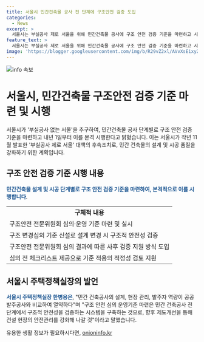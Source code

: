 ```yaml
---
title: 서울시 민간건축물 공사 전 단계에 구조안전 검증 도입
categories:
  - News
excerpt: >
  서울시는 부실공사 제로 서울을 위해 민간건축물 공사에 구조 안전 검증 기준을 마련하고 시행한다고 밝혔다. 이로써 설계 변경시 구조적 안전성을 검증하고, 전문위원회 심의를 통해 지속적인 안전 강화를 이끌어나갈 예정이다. 이에 한병용 서울시 주택정책실장은 민간 건축공사의 안전관리를 강화하기 위해 지속적인 제도개선을 통해 나가겠다고 말했다.
feature_text: >
  서울시는 부실공사 제로 서울을 위해 민간건축물 공사에 구조 안전 검증 기준을 마련하고 시행한다고 밝혔다. 이로써 설계 변경시 구조적 안전성을 검증하고, 전문위원회 심의를 통해 지속적인 안전 강화를 이끌어나갈 예정이다. 이에 한병용 서울시 주택정책실장은 민간 건축공사의 안전관리를 강화하기 위해 지속적인 제도개선을 통해 나가겠다고 말했다.
image: 'https://blogger.googleusercontent.com/img/b/R29vZ2xl/AVvXsEixyZcFfHzMRdzZMjFBmAUKJYCLCGyLL1o632UiGVXcaFdKo_bkvkuCioo0uUKlGfBVcT3P84aROyZIXSBEx3Aw5nCQ3pTgDom1WDC4m8eifvWiAmWEEVb4x6G_l8C0QH225ldMjyaFvpxGEBGNO37VmDTDMHGhJPq73UglMfDca1-0aw/s1600/blogspot.png'
---
```


<p><img src="https://blogger.googleusercontent.com/img/b/R29vZ2xl/AVvXsEixyZcFfHzMRdzZMjFBmAUKJYCLCGyLL1o632UiGVXcaFdKo_bkvkuCioo0uUKlGfBVcT3P84aROyZIXSBEx3Aw5nCQ3pTgDom1WDC4m8eifvWiAmWEEVb4x6G_l8C0QH225ldMjyaFvpxGEBGNO37VmDTDMHGhJPq73UglMfDca1-0aw/s1600/blogspot.png" alt="info 속보" /></p>

<h1>서울시, 민간건축물 구조안전 검증 기준 마련 및 시행</h1>

<p data-ke-size="size16">서울시가 '부실공사 없는 서울'을 추구하여, 민간건축물 공사 단계별로 구조 안전 검증 기준을 마련하고 내년 1일부터 이를 본격 시행한다고 밝혔습니다. 이는 서울시가 작년 11월 발표한 '부실공사 제로 서울' 대책의 후속조치로, 민간 건축물의 설계 및 시공 품질을 강화하기 위한 계획입니다.</p>

<h2 data-ke-size="size26">구조 안전 검증 기준 시행 내용</h2>

<p><b><span style="color: #1a5490;">민간건축물 설계 및 시공 단계별로 구조 안전 검증 기준을 마련하여, 본격적으로 이를 시행합니다</span></b>.</p>

<table>
    <tr>
        <td style="text-align: center; height: 17px;"><b>구체적 내용</b></td>
    </tr>
    <tr>
        <td style="text-align: left; height: 17px;">구조안전 전문위원회 심의‧운영 기준 마련 및 실시</td>
    </tr>
    <tr>
        <td style="text-align: left; height: 17px;">구조 변경심의 기준 신설로 설계 변경 시 구조적 안전성 검증</td>
    </tr>
    <tr>
        <td style="text-align: left; height: 17px;">구조안전 전문위원회 심의 결과에 따른 사후 검증 지원 방식 도입</td>
    </tr>
    <tr>
        <td style="text-align: left; height: 17px;">심의 전 체크리스트 제공으로 기준 적용의 적정성 검토 지원</td>
    </tr>
</table>

<h2 data-ke-size="size26">서울시 주택정책실장의 발언</h2>

<p><b><span style="color: #1a5490;">서울시 주택정책실장 한병용은</span></b>, "민간 건축공사의 설계, 현장 관리, 발주자 역량이 공공 발주공사와 비교하여 열약하다"며 "구조 안전 심의 운영기준 마련은 민간 건축공사 전 단계에서 구조적 안전성을 검증하는 시스템을 구축하는 것으로, 향후 제도개선을 통해 건설 현장의 안전관리를 강화해 나갈 것"이라고 말했습니다.</p>
유용한 생활 정보가 필요하시다면, <a href="https://onioninfo.kr" rel="dofollow">onioninfo.kr</a>


